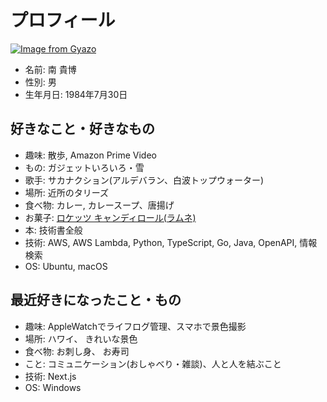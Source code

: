 # プロフィール

[![Image from Gyazo](https://i.gyazo.com/4c369d225fd9589a82709338a53292fc.jpg)](https://gyazo.com/4c369d225fd9589a82709338a53292fc)

- 名前: 南 貴博
- 性別: 男
- 生年月日: 1984年7月30日

## 好きなこと・好きなもの

- 趣味: 散歩, Amazon Prime Video
- もの: ガジェットいろいろ・雪
- 歌手: サカナクション(アルデバラン、白波トップウォーター)
- 場所: 近所のタリーズ
- 食べ物: カレー, カレースープ、唐揚げ
- お菓子: [ロケッツ キャンディロール(ラムネ)](https://www.amazon.co.jp/dp/B012ZFXKZY)
- 本: 技術書全般
- 技術: AWS, AWS Lambda, Python, TypeScript, Go, Java,  OpenAPI, 情報検索
- OS: Ubuntu, macOS

## 最近好きになったこと・もの

- 趣味: AppleWatchでライフログ管理、スマホで景色撮影
- 場所: ハワイ、 きれいな景色
- 食べ物: お刺し身、 お寿司
- こと: コミュニケーション(おしゃべり・雑談)、人と人を結ぶこと
- 技術: Next.js
- OS: Windows
